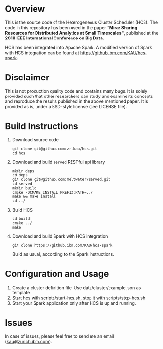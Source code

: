 Overview
=====================================
This is the source code of the Heterogeneous Cluster Scheduler (HCS). The code in this repository has been used in the paper __"Mira: Sharing Resources for Distributed Analytics at Small Timescales"__, published at the __2018 IEEE International Conference on Big Data__.

HCS has been integrated into Apache Spark. A modified version of Spark with HCS integration can be found at https://github.ibm.com/KAU/hcs-spark.

Disclaimer
==========
This is not production quality code and contains many bugs. It is solely provided such that other researchers can study and examine its concepts and reproduce the results published in the above mentioned paper. It is provided as is, under a BSD-style license (see LICENSE file). 

Build Instructions
===================
1. Download source code
    ```
    git clone git@github.com:zrlkau/hcs.git
    cd hcs
    ```
2. Download and build `served` RESTful api library
    ```
    mkdir deps
    cd deps
    git clone git@github.com:meltwater/served.git
    cd served
    mkdir build
    cmake -DCMAKE_INSTALL_PREFIX:PATH=../
    make && make install
    cd ../
    ```
3. Build HCS
    ```
    cd build
    cmake ../
    make
    ```
4. Download and build Spark with HCS integration
    ```
    git clone https://github.ibm.com/KAU/hcs-spark
    ```
    Build as usual, according to the Spark instructions.

Configuration and Usage
===================
1. Create a cluster definition file. Use data/cluster/example.json as template
2. Start hcs with scripts/start-hcs.sh, stop it with scripts/stop-hcs.sh
3. Start your Spark application only after HCS is up and running.

Issues
======
In case of issues, please feel free to send me an email (kau@zurich.ibm.com).
